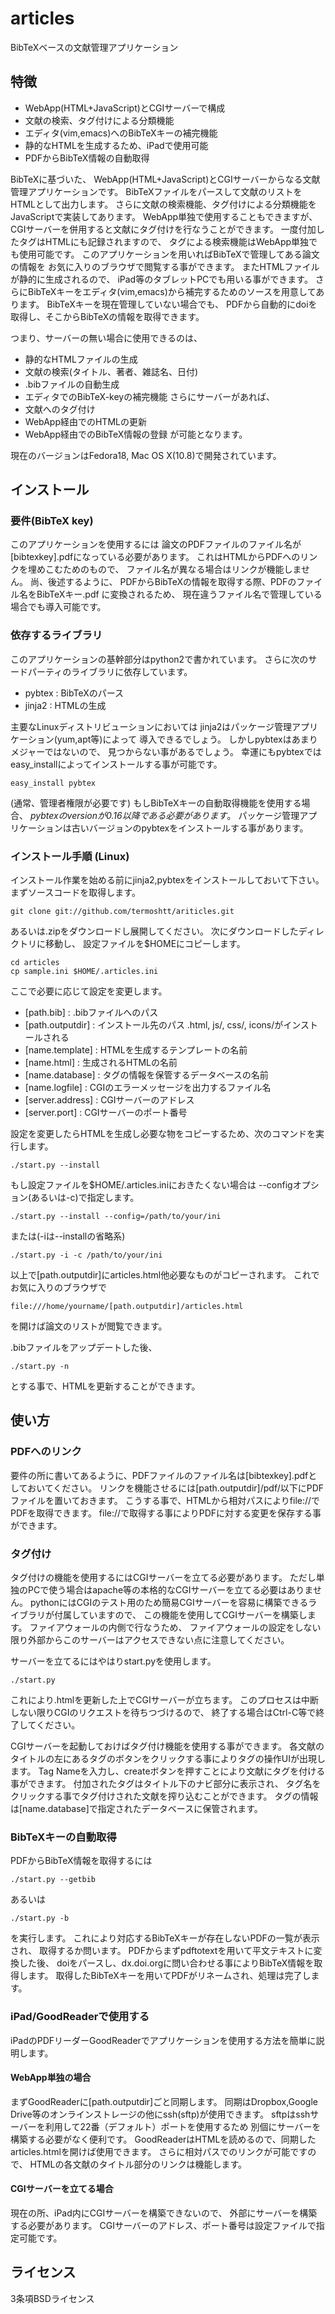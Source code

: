 # articles

BibTeXベースの文献管理アプリケーション

## 特徴
+ WebApp(HTML+JavaScript)とCGIサーバーで構成
+ 文献の検索、タグ付けによる分類機能
+ エディタ(vim,emacs)へのBibTeXキーの補完機能
+ 静的なHTMLを生成するため、iPadで使用可能
+ PDFからBibTeX情報の自動取得

BibTeXに基づいた、
WebApp(HTML+JavaScript)とCGIサーバーからなる文献管理アプリケーションです。
BibTeXファイルをパースして文献のリストをHTMLとして出力します。
さらに文献の検索機能、タグ付けによる分類機能をJavaScriptで実装してあります。
WebApp単独で使用することもできますが、
CGIサーバーを併用すると文献にタグ付けを行なうことができます。
一度付加したタグはHTMLにも記録されますので、
タグによる検索機能はWebApp単独でも使用可能です。
このアプリケーションを用いればBibTeXで管理してある論文の情報を
お気に入りのブラウザで閲覧する事ができます。
またHTMLファイルが静的に生成されるので、
iPad等のタブレットPCでも用いる事ができます。
さらにBibTeXキーをエディタ(vim,emacs)から補完するためのソースを用意してあります。
BibTeXキーを現在管理していない場合でも、
PDFから自動的にdoiを取得し、そこからBibTeXの情報を取得できます。

つまり、サーバーの無い場合に使用できるのは、
+ 静的なHTMLファイルの生成
+ 文献の検索(タイトル、著者、雑誌名、日付)
+ .bibファイルの自動生成
+ エディタでのBibTeX-keyの補完機能
さらにサーバーがあれば、
+ 文献へのタグ付け
+ WebApp経由でのHTMLの更新
+ WebApp経由でのBibTeX情報の登録
が可能となります。

現在のバージョンはFedora18, Mac OS X(10.8)で開発されています。

## インストール

### 要件(BibTeX key)
このアプリケーションを使用するには
論文のPDFファイルのファイル名が[bibtexkey].pdfになっている必要があります。
これはHTMLからPDFへのリンクを埋めこむためのもので、
ファイル名が異なる場合はリンクが機能しません。
尚、後述するように、
PDFからBibTeXの情報を取得する際、PDFのファイル名をBibTeXキー.pdf
に変換されるため、
現在違うファイル名で管理している場合でも導入可能です。

### 依存するライブラリ
このアプリケーションの基幹部分はpython2で書かれています。
さらに次のサードパーティのライブラリに依存しています。
* pybtex : BibTeXのパース
* jinja2 : HTMLの生成

主要なLinuxディストリビューションにおいては
jinja2はパッケージ管理アプリケーション(yum,apt等)によって
導入できるでしょう。
しかしpybtexはあまりメジャーではないので、
見つからない事があるでしょう。
幸運にもpybtexではeasy\_installによってインストールする事が可能です。
```shell
easy_install pybtex
```
(通常、管理者権限が必要です)
もしBibTeXキーの自動取得機能を使用する場合、
*pybtexのversionが0.16以降である必要があります*。
パッケージ管理アプリケーションは古いバージョンのpybtexをインストールする事があります。

### インストール手順 (Linux)
インストール作業を始める前にjinja2,pybtexをインストールしておいて下さい。
まずソースコードを取得します。
```shell
git clone git://github.com/termoshtt/ariticles.git
```
あるいは.zipをダウンロードし展開してください。
次にダウンロードしたディレクトリに移動し、
設定ファイルを$HOMEにコピーします。
```shell
cd articles
cp sample.ini $HOME/.articles.ini
```
ここで必要に応じて設定を変更します。
* [path.bib]        : .bibファイルへのパス
* [path.outputdir]  : インストール先のパス .html, js/, css/, icons/がインストールされる
* [name.template]   : HTMLを生成するテンプレートの名前
* [name.html]       : 生成されるHTMLの名前
* [name.database]   : タグの情報を保管するデータベースの名前
* [name.logfile]    : CGIのエラーメッセージを出力するファイル名
* [server.address]  : CGIサーバーのアドレス
* [server.port]     : CGIサーバーのポート番号

設定を変更したらHTMLを生成し必要な物をコピーするため、次のコマンドを実行します。
```shell
./start.py --install
```
もし設定ファイルを$HOME/.articles.iniにおきたくない場合は
--configオプション(あるいは-c)で指定します。
```shell
./start.py --install --config=/path/to/your/ini
```
または(-iは--installの省略系)
```shell
./start.py -i -c /path/to/your/ini
```
以上で[path.outputdir]にarticles.html他必要なものがコピーされます。
これでお気に入りのブラウザで
```
file:///home/yourname/[path.outputdir]/articles.html
```
を開けば論文のリストが閲覧できます。

.bibファイルをアップデートした後、
```shell
./start.py -n
```
とする事で、HTMLを更新することができます。

## 使い方

### PDFへのリンク
要件の所に書いてあるように、PDFファイルのファイル名は[bibtexkey].pdfとしておいてください。
リンクを機能させるには[path.outputdir]/pdf/以下にPDFファイルを置いておきます。
こうする事で、HTMLから相対パスによりfile://でPDFを取得できます。
file://で取得する事によりPDFに対する変更を保存する事ができます。

### タグ付け
タグ付けの機能を使用するにはCGIサーバーを立てる必要があります。
ただし単独のPCで使う場合はapache等の本格的なCGIサーバーを立てる必要はありません。
pythonにはCGIのテスト用のため簡易CGIサーバーを容易に構築できるライブラリが付属していますので、
この機能を使用してCGIサーバーを構築します。
ファイアウォールの内側で行なうため、
ファイアウォールの設定をしない限り外部からこのサーバーはアクセスできない点に注意してください。

サーバーを立てるにはやはりstart.pyを使用します。
```shell
./start.py
```
これにより.htmlを更新した上でCGIサーバーが立ちます。
このプロセスは中断しない限りCGIのリクエストを待ちつづけるので、
終了する場合はCtrl-C等で終了してください。

CGIサーバーを起動しておけばタグ付け機能を使用する事ができます。
各文献のタイトルの左にあるタグのボタンをクリックする事によりタグの操作UIが出現します。
Tag Nameを入力し、createボタンを押すことにより文献にタグを付ける事ができます。
付加されたタグはタイトル下のナビ部分に表示され、
タグ名をクリックする事でタグ付けされた文献を搾り込むことができます。
タグの情報は[name.database]で指定されたデータベースに保管されます。

### BibTeXキーの自動取得
PDFからBibTeX情報を取得するには
```shell
./start.py --getbib
```
あるいは
```shell
./start.py -b
```
を実行します。
これにより対応するBibTeXキーが存在しないPDFの一覧が表示され、
取得するか問います。
PDFからまずpdftotextを用いて平文テキストに変換した後、
doiをパースし、dx.doi.orgに問い合わせる事によりBibTeX情報を取得します。
取得したBibTeXキーを用いてPDFがリネームされ、処理は完了します。

### iPad/GoodReaderで使用する
iPadのPDFリーダーGoodReaderでアプリケーションを使用する方法を簡単に説明します。
#### WebApp単独の場合
まずGoodReaderに[path.outputdir]ごと同期します。
同期はDropbox,Google Drive等のオンラインストレージの他にssh(sftp)が使用できます。
sftpはsshサーバーを利用して22番（デフォルト）ポートを使用するため
別個にサーバーを構築する必要がなく便利です。
GoodReaderはHTMLを読めるので、同期したarticles.htmlを開けば使用できます。
さらに相対パスでのリンクが可能ですので、
HTMLの各文献のタイトル部分のリンクは機能します。

#### CGIサーバーを立てる場合
現在の所、iPad内にCGIサーバーを構築できないので、
外部にサーバーを構築する必要があります。
CGIサーバーのアドレス、ポート番号は設定ファイルで指定可能です。

## ライセンス
3条項BSDライセンス
